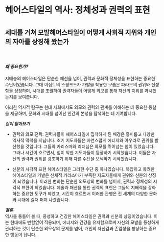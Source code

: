 
# 헤어스타일의 역사: 정체성과 권력의 표현
 
#
## 세대를 거쳐 모발헤어스타일이 어떻게 사회적 지위와 개인의 자아를 상징해 왔는가  
　 
#### ***왜 중요한가?***     
지배층의 헤어스타일은 단순한 패션을 넘어, 권력과 문화적 정체성을 표현하는 중요한 수단이었습니다. 고대 이집트의 스핑크스가 가발을 착용한 모습은 파라오의 권위와 신성함을 상징하며, 시대를 초월하여 권력자들이 어떻게 외모를 통해 자신의 지위를 과시했는지를 보여줍니다. 

이러한 역사적 탐구는 현대 사회에서도 외모와 권력의 관계를 이해하는 데 중요한 통찰을 제공하며, 문화와 시대를 넘어선 인간의 본성을 탐색하는 데 기여합니다. 

***깊이 알아보기***   

 - 권력의 외모 전략: 권력자들이 헤어스타일에 집착하게 된 배경은 흥미롭고 다양한 역사적 맥락을 지닙니다. 초기 지도자들은 자연스럽게 에너지와 아우라로 권위를 발산했을 것입니다. 그들의 카리스마와 리더십은 외모를 뛰어넘는 힘이 있었습니다. 그러나 시간이 흐르면서, 힘이 약한 지도자들이 등장하기 시작했습니다. 이들은 자신의 권력과 권위를 강조하기 위해 다른 수단을 모색하기 시작했습니다. 

- 신분의 시각적 표현 
헤어스타일은 그러한 수단 중 하나였습니다. 복잡하고 화려한 헤어스타일과 가발은 신체적 카리스마가 부족한 지도자들에게 권위와 신분의 상징이 되었습니다. 이러한 변화는 단순한 외모상의 변화를 넘어서, 권력과 정체성의 시각적 표현이 되었습니다. 예술과 패션을 통한 권력의 표현은 그들의 지배력을 강화하는 중요한 도구가 되었고, 시간이 흐르면서 이러한 관행은 전 세계의 다양한 문화와 시대에 걸쳐 퍼져 나갔습니다. 

***결론***     
역사를 통틀어 볼 때, 풍성하고 건강한 헤어스타일은 권력과 신분의 상징이었습니다. 이는 현대에도 변함없이 적용되며, 에너지와 건강을 유지함으로써 자신의 모발을 풍성하게 관리하는 것이 단순한 외모상의 문제를 넘어, 개인의 자신감과 존엄성을 향상하는 중요한 행동이 됩니다.
<!--stackedit_data:
eyJoaXN0b3J5IjpbLTE3MjE0MDEwMTYsLTIwMDM4NzExOTYsLT
E3MjE0MDEwMTYsLTIwMDM4NzExOTYsLTE1ODY4OTUwNDIsLTI3
ODkxMTIwMF19
-->